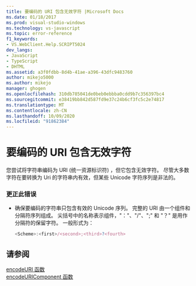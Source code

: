 ```yaml
---
title: 要编码的 URI 包含无效字符 |Microsoft Docs
ms.date: 01/18/2017
ms.prod: visual-studio-windows
ms.technology: vs-javascript
ms.topic: error-reference
f1_keywords:
- VS.WebClient.Help.SCRIPT5024
dev_langs:
- JavaScript
- TypeScript
- DHTML
ms.assetid: a3f0fdbb-8d4b-41ae-a396-43dfc9483760
author: mikejo5000
ms.author: mikejo
manager: ghogen
ms.openlocfilehash: 310db785041de0beb0ebbba0cdd9b7c356397bc4
ms.sourcegitcommit: e38419bb842d587fd9e37c24b6cf3fc5c2e74817
ms.translationtype: MT
ms.contentlocale: zh-CN
ms.lasthandoff: 10/09/2020
ms.locfileid: "91862384"
---
```

# <a name="the-uri-to-be-encoded-contains-an-invalid-character"></a>要编码的 URI 包含无效字符
您尝试将字符串编码为 URI (统一资源标识符) ，但它包含无效字符。 尽管大多数字符在要转换为 Uri 的字符串内有效，但某些 Unicode 字符序列是非法的。  
  
### <a name="to-correct-this-error"></a>更正此错误  
  
- 确保要编码的字符串只包含有效的 Unicode 序列。 完整的 URI 由一个组件和分隔符序列组成。 尖括号中的名称表示组件，"："、"/"、";" 和 "？" 是用作分隔符的保留字符。 一般形式为：  
  
    ```JavaScript  
    <Scheme>:<first>/<second>;<third>?<fourth>  
    ```  
  
## <a name="see-also"></a>请参阅  
 [encodeURI 函数](https://developer.mozilla.org/docs/Web/JavaScript/Reference/Global_Objects/encodeuri)   
 [encodeURIComponent 函数](https://developer.mozilla.org/docs/Web/JavaScript/Reference/Global_Objects/encodeuricomponent)